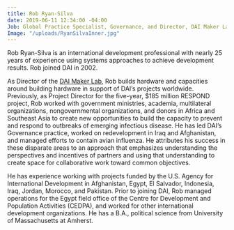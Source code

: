 ```yaml
---
title: Rob Ryan-Silva
date: 2019-06-11 12:34:00 -04:00
Job: Global Practice Specialist, Governance, and Director, DAI Maker Lab
Image: "/uploads/RyanSilvaInner.jpg"
---
```


Rob Ryan-Silva is an international development professional with nearly 25 years of experience using systems approaches to achieve development results. Rob joined DAI in 2002.

As Director of the [DAI Maker Lab](https://www.dai.com/our-work/solutions/dai-maker-lab), Rob builds hardware and capacities around building hardware in support of DAI’s projects worldwide. Previously, as Project Director for the five-year, $185 million RESPOND project, Rob worked with government ministries, academia, multilateral organizations, nongovernmental organizations, and donors in Africa and Southeast Asia to create new opportunities to build the capacity to prevent and respond to outbreaks of emerging infectious disease. He has led DAI’s Governance practice, worked on redevelopment in Iraq and Afghanistan, and managed efforts to contain avian influenza. He attributes his success in these disparate areas to an approach that emphasizes understanding the perspectives and incentives of partners and using that understanding to create space for collaborative work toward common objectives.

He has experience working with projects funded by the U.S. Agency for International Development in Afghanistan, Egypt, El Salvador, Indonesia, Iraq, Jordan, Morocco, and Pakistan. Prior to joining DAI, Rob managed operations for the Egypt field office of the Centre for Development and Population Activities (CEDPA), and worked for other international development organizations. He has a B.A., political science from University of Massachusetts at Amherst. 